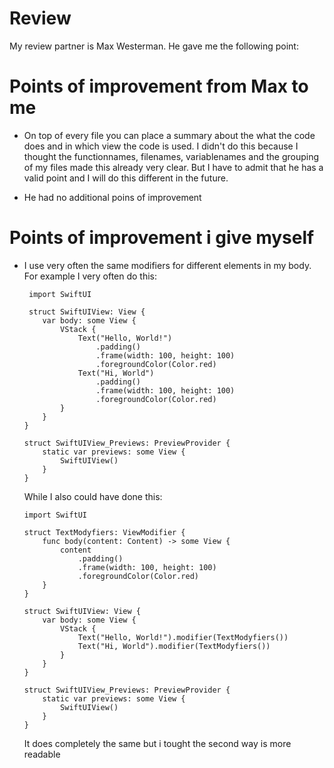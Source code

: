 # Review
My review partner is Max Westerman. He gave me the following point:

# Points of improvement from Max to me 
  - On top of every file you can place a summary about the what the code does and in
which view the code is used. I didn't do this because I 
thought the functionnames, filenames, variablenames and the grouping of my files made this already very clear. But I have to admit that he has a valid point and I will do this different in the future.

 - He had no additional poins of improvement 

# Points of improvement i give myself
  - I use very often the same modifiers for different elements in my body.  For example I very often do this:
  
         import SwiftUI

         struct SwiftUIView: View {
            var body: some View {
                VStack {
                    Text("Hello, World!")
                        .padding()
                        .frame(width: 100, height: 100)
                        .foregroundColor(Color.red)
                    Text("Hi, World")
                        .padding()
                        .frame(width: 100, height: 100)
                        .foregroundColor(Color.red)
                }
            }
        }

        struct SwiftUIView_Previews: PreviewProvider {
            static var previews: some View {
                SwiftUIView()
            }
        }
        
    While I also could have done this:

        import SwiftUI

        struct TextModyfiers: ViewModifier {
            func body(content: Content) -> some View {
                content
                    .padding()
                    .frame(width: 100, height: 100)
                    .foregroundColor(Color.red)
            }
        }

        struct SwiftUIView: View {
            var body: some View {
                VStack {
                    Text("Hello, World!").modifier(TextModyfiers())
                    Text("Hi, World").modifier(TextModyfiers())
                }
            }
        }

        struct SwiftUIView_Previews: PreviewProvider {
            static var previews: some View {
                SwiftUIView()
            }
        }
        
    It does completely the same but i tought the second way is more readable




